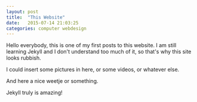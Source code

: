 ```yaml
---
layout: post
title:  "This Website"
date:   2015-07-14 21:03:25
categories: computer webdesign
---
```


Hello everybody, this is one of my first posts to this website.
I am still learning Jekyll and I don't understand too much of it, so that's why this site looks rubbish.

I could insert some pictures in here, or some videos, or whatever else.

And here a nice weetje or something.

Jekyll truly is amazing!
